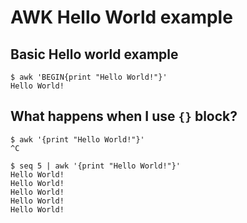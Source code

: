 # AWK Hello World example

## Basic Hello world example
```
$ awk 'BEGIN{print "Hello World!"}'
Hello World!
```

## What happens when I use `{}` block?
```
$ awk '{print "Hello World!"}'
^C

$ seq 5 | awk '{print "Hello World!"}'
Hello World!
Hello World!
Hello World!
Hello World!
Hello World!
```
